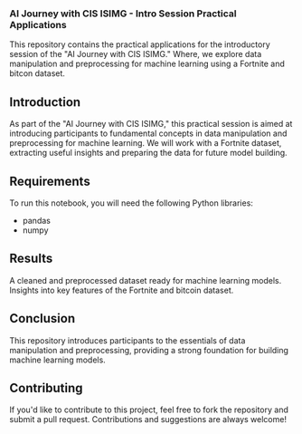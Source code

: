 ### AI Journey with CIS ISIMG - Intro Session Practical Applications
This repository contains the practical applications for the introductory session of the "AI Journey with CIS ISIMG." Where, we explore data manipulation and preprocessing for machine learning using a Fortnite and bitcon dataset.

## Introduction
As part of the "AI Journey with CIS ISIMG," this practical session is aimed at introducing participants to fundamental concepts in data manipulation and preprocessing for machine learning. We will work with a Fortnite dataset, extracting useful insights and preparing the data for future model building.

## Requirements
To run this notebook, you will need the following Python libraries:
 - pandas
 - numpy

## Results
A cleaned and preprocessed dataset ready for machine learning models. Insights into key features of the Fortnite and bitcoin dataset.

## Conclusion
This repository introduces participants to the essentials of data manipulation and preprocessing, providing a strong foundation for building machine learning models.

## Contributing
If you'd like to contribute to this project, feel free to fork the repository and submit a pull request. Contributions and suggestions are always welcome!
